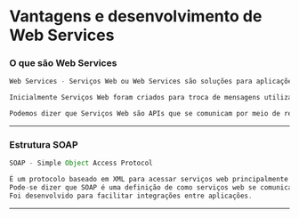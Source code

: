 # Vantagens e desenvolvimento de Web Services

### O que são Web Services

```javascript
Web Services - Serviços Web ou Web Services são soluções para aplicações se comunicarem independente de linguagem, softwares e hardwares utilizados.

Inicialmente Serviços Web foram criados para troca de mensagens utilizando a linguagem XML(Extensible Markup Languagem) sobre o protocolo HTTP sendo identificado por URI(Uniform Resource Identifier).

Podemos dizer que Serviços Web são APIs que se comunicam por meio de reder sobre o protocolo HTTP.
```
---

### Estrutura SOAP

```javascript
SOAP - Simple Object Access Protocol

É um protocolo baseado em XML para acessar serviços web principalmente por HTTP.
Pode-se dizer que SOAP é uma definição de como serviços web se comunicam.
Foi desenvolvido para facilitar integrações entre aplicações.
```
---